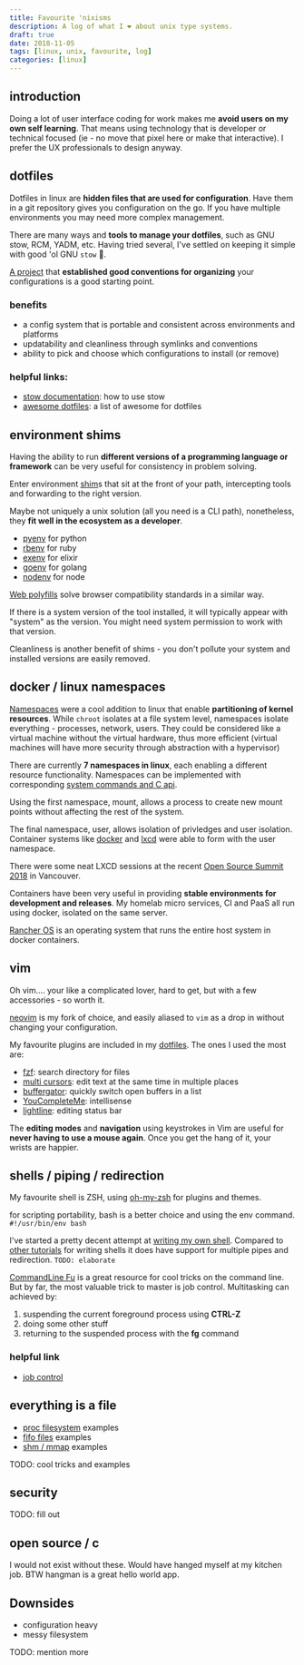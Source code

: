 ```yaml
---
title: Favourite 'nixisms
description: A log of what I ❤️ about unix type systems.
draft: true
date: 2018-11-05
tags: [linux, unix, favourite, log]
categories: [linux]
---
```


## introduction

Doing a lot of user interface coding for work makes me **avoid users on my own self learning**.  That means using technology that is developer or technical focused (ie - no move that pixel here or make that interactive).  I prefer the UX professionals to design anyway.

## dotfiles

Dotfiles in linux are **hidden files that are used for configuration**.  Have them in a git repository gives you configuration on the go.  If you have multiple environments you may need more complex management.

There are many ways and **tools to manage your dotfiles**, such as GNU stow, RCM, YADM, etc.
Having tried several, I've settled on keeping it simple with good 'ol GNU `stow` 🐃.

[A project](https://github.com/Kraymer/F-dotfiles) that **established good conventions for organizing** your configurations is a good starting point.

### benefits

* a config system that is portable and consistent across environments and platforms
* updatability and cleanliness through symlinks and conventions
* ability to pick and choose which configurations to install (or remove)

### helpful links: 

* [stow documentation](https://www.gnu.org/software/stow/manual/stow.html): how to use stow
* [awesome dotfiles](https://github.com/webpro/awesome-dotfiles): a list of awesome for dotfiles

## environment shims

Having the ability to run **different versions of a programming language or framework** can be very useful for consistency in problem solving.  

Enter environment [shim](https://en.wikipedia.org/wiki/Shim_(computing))s that sit at the front of your path, intercepting tools and forwarding to the right version.  

Maybe not uniquely a unix solution (all you need is a CLI path), nonetheless, they **fit well in the ecosystem as a developer**.

* [pyenv](https://github.com/pyenv/pyenv) for python
* [rbenv](https://github.com/rbenv/rbenv) for ruby
* [exenv](https://github.com/exenv/exenv) for elixir
* [goenv](https://github.com/syndbg/goenv) for golang
* [nodenv](https://github.com/nodenv/nodenv) for node

[Web polyfills](https://en.wikipedia.org/wiki/Polyfill_(programming)) solve browser compatibility standards in a similar way.

If there is a system version of the tool installed, it will typically appear with "system" as the version.  You might need system permission to work with that version.

Cleanliness is another benefit of shims - you don't pollute your system and installed versions are easily removed.

## docker / linux namespaces


[Namespaces](https://en.wikipedia.org/wiki/Linux_namespaces) were a cool addition to linux that enable **partitioning of kernel resources**.   While `chroot` isolates at a file system level, namespaces isolate everything - processes, network, users.  They could be considered like a virtual machine without the virtual hardware, thus more efficient (virtual machines will have more security through abstraction with a hypervisor)

There are currently **7 namespaces in linux**, each enabling a different resource functionality.  Namespaces can be implemented with corresponding [system commands and C api](http://man7.org/linux/man-pages/man7/namespaces.7.html).

Using the first namespace, mount, allows a process to create new mount points without affecting the rest of the system.

The final namespace, user, allows isolation of privledges and user isolation.  Container systems like [docker](https://www.docker.com/) and [lxcd](https://linuxcontainers.org/lxd/) were able to form with the user namespace.

There were some neat LXCD sessions at the recent [Open Source Summit 2018](https://events.linuxfoundation.org/events/open-source-summit-north-america-2018/) in Vancouver.

Containers have been very useful in providing **stable environments for development and releases**.  My homelab micro services, CI and PaaS all run using docker, isolated on the same server.  

[Rancher OS](https://rancher.com/rancher-os/) is an operating system that runs the entire host system in docker containers.

## vim

Oh vim.... your like a complicated lover, hard to get, but with a few accessories - so worth it.  

[neovim](https://neovim.io/) is my fork of choice, and easily aliased to `vim` as a drop in without changing your configuration.

My favourite plugins are included in my [dotfiles](https://github.com/ryjen/dotfiles/blob/master/vim/.vim/config/plug.vim).  The ones I used the most are:

* [fzf](https://github.com/junegunn/fzf.vim): search directory for files
* [multi cursors](https://github.com/terryma/vim-multiple-cursors): edit text at the same time in multiple places
* [buffergator](https://github.com/jeetsukumaran/vim-buffergator): quickly switch open buffers in a list
* [YouCompleteMe](https://github.com/Valloric/YouCompleteMe): intellisense
* [lightline](https://github.com/itchyny/lightline.vim): editing status bar

The **editing modes** and **navigation** using keystrokes in Vim are useful for **never having to use a mouse again**. Once you get the hang of it, your wrists are happier.

## shells / piping / redirection

My favourite shell is ZSH, using [oh-my-zsh](https://github.com/robbyrussell/oh-my-zsh) for plugins and themes.  

for scripting portability, bash is a better choice and using the env command. <br> `#!/usr/bin/env bash`

I've started a pretty decent attempt at [writing my own shell](https://github.com/ryjen/os/tree/master/shell).  Compared to [other tutorials](https://brennan.io/2015/01/16/write-a-shell-in-c/) for writing shells it does have support for multiple pipes and redirection.  `TODO: elaborate`

[CommandLine Fu](https://www.commandlinefu.com/commands/browse/sort-by-votes) is a great resource for cool tricks on the command line.  But by far, the most valuable trick to master is job control.  Multitasking can achieved by:

1. suspending the current foreground process using **CTRL-Z**
2. doing some other stuff
3. returning to the suspended process with the **fg** command

### helpful link

* [job control](http://linuxreviews.org/beginner/jobs/)

## everything is a file

* [proc filesystem]() examples
* [fifo files]() examples
* [shm / mmap]() examples

TODO: cool tricks and examples

## security

TODO: fill out

## open source / c

I would not exist without these. Would have hanged myself at my kitchen job.  BTW hangman is a great hello world app.

## Downsides

- configuration heavy
- messy filesystem

TODO: mention more
